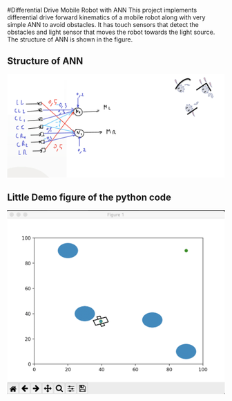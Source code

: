 #Differential Drive Mobile Robot with ANN
This project implements differential drive forward kinematics of a mobile robot along with very simple ANN to avoid obstacles. It has touch sensors that detect the obstacles and light sensor that moves the robot towards the light source. The structure of ANN is shown in the figure. 
## Structure of ANN
![This is an image](https://github.com/nurdauletzhuzbay/differential-drive-mobile-robot/blob/master/ann.png)
## Little Demo figure of the python code
![This is an image](https://github.com/nurdauletzhuzbay/differential-drive-mobile-robot/blob/master/demo.png)
